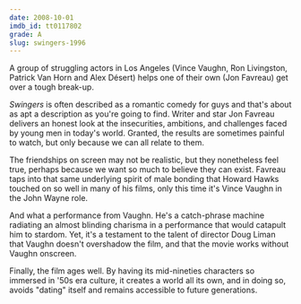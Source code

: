 ```yaml
---
date: 2008-10-01
imdb_id: tt0117802
grade: A
slug: swingers-1996
---
```


A group of struggling actors in Los Angeles (Vince Vaughn, Ron Livingston, Patrick Van Horn and Alex Désert) helps one of their own (Jon Favreau) get over a tough break-up.

_Swingers_ is often described as a romantic comedy for guys and that's about as apt a description as you're going to find. Writer and star Jon Favreau delivers an honest look at the insecurities, ambitions, and challenges faced by young men in today's world. Granted, the results are sometimes painful to watch, but only because we can all relate to them.

The friendships on screen may not be realistic, but they nonetheless feel true, perhaps because we want so much to believe they can exist. Favreau taps into that same underlying spirit of male bonding that Howard Hawks touched on so well in many of his films, only this time it's Vince Vaughn in the John Wayne role.

And what a performance from Vaughn. He's a catch-phrase machine radiating an almost blinding charisma in a performance that would catapult him to stardom. Yet, it's a testament to the talent of director Doug Liman that Vaughn doesn't overshadow the film, and that the movie works without Vaughn onscreen.

Finally, the film ages well. By having its mid-nineties characters so immersed in '50s era culture, it creates a world all its own, and in doing so, avoids "dating" itself and remains accessible to future generations.
